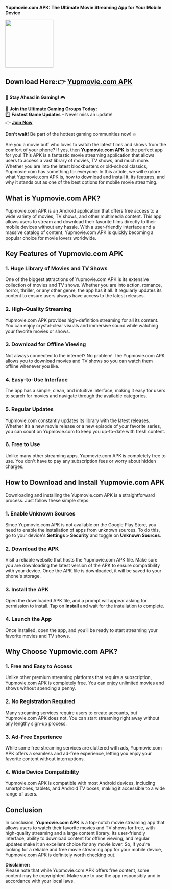 **Yupmovie.com APK: The Ultimate Movie Streaming App for Your Mobile Device**

<img src="https://github.com/user-attachments/assets/957b4ed1-9e1a-47bc-ba7e-df170f8fe2c0" width="150" />

## Download Here:👉 [Yupmovie.com APK](https://apkbros.com/yupmovie-com-apk/) 
🚀 **Stay Ahead in Gaming!** 🎮

📢 **Join the Ultimate Gaming Groups Today:**  
1️⃣ **Fastest Game Updates** – Never miss an update!  
👉 [**Join Now**](https://t.me/apkbros_official)

**Don’t wait!** Be part of the hottest gaming communities now! 🔥

Are you a movie buff who loves to watch the latest films and shows from the comfort of your phone? If yes, then **Yupmovie.com APK** is the perfect app for you! This APK is a fantastic movie streaming application that allows users to access a vast library of movies, TV shows, and much more. Whether you are into the latest blockbusters or old-school classics, Yupmovie.com has something for everyone. In this article, we will explore what Yupmovie.com APK is, how to download and install it, its features, and why it stands out as one of the best options for mobile movie streaming.

## What is Yupmovie.com APK?

Yupmovie.com APK is an Android application that offers free access to a wide variety of movies, TV shows, and other multimedia content. This app allows users to stream and download their favorite films directly to their mobile devices without any hassle. With a user-friendly interface and a massive catalog of content, Yupmovie.com APK is quickly becoming a popular choice for movie lovers worldwide.

## Key Features of Yupmovie.com APK

### 1. Huge Library of Movies and TV Shows  
One of the biggest attractions of Yupmovie.com APK is its extensive collection of movies and TV shows. Whether you are into action, romance, horror, thriller, or any other genre, the app has it all. It regularly updates its content to ensure users always have access to the latest releases.

### 2. High-Quality Streaming  
Yupmovie.com APK provides high-definition streaming for all its content. You can enjoy crystal-clear visuals and immersive sound while watching your favorite movies or shows.

### 3. Download for Offline Viewing  
Not always connected to the internet? No problem! The Yupmovie.com APK allows you to download movies and TV shows so you can watch them offline whenever you like.

### 4. Easy-to-Use Interface  
The app has a simple, clean, and intuitive interface, making it easy for users to search for movies and navigate through the available categories.

### 5. Regular Updates  
Yupmovie.com constantly updates its library with the latest releases. Whether it’s a new movie release or a new episode of your favorite series, you can count on Yupmovie.com to keep you up-to-date with fresh content.

### 6. Free to Use  
Unlike many other streaming apps, Yupmovie.com APK is completely free to use. You don't have to pay any subscription fees or worry about hidden charges.

## How to Download and Install Yupmovie.com APK

Downloading and installing the Yupmovie.com APK is a straightforward process. Just follow these simple steps:

### 1. Enable Unknown Sources  
Since Yupmovie.com APK is not available on the Google Play Store, you need to enable the installation of apps from unknown sources. To do this, go to your device's **Settings > Security** and toggle on **Unknown Sources**.

### 2. Download the APK  
Visit a reliable website that hosts the Yupmovie.com APK file. Make sure you are downloading the latest version of the APK to ensure compatibility with your device. Once the APK file is downloaded, it will be saved to your phone's storage.

### 3. Install the APK  
Open the downloaded APK file, and a prompt will appear asking for permission to install. Tap on **Install** and wait for the installation to complete.

### 4. Launch the App  
Once installed, open the app, and you’ll be ready to start streaming your favorite movies and TV shows.

## Why Choose Yupmovie.com APK?

### 1. Free and Easy to Access  
Unlike other premium streaming platforms that require a subscription, Yupmovie.com APK is completely free. You can enjoy unlimited movies and shows without spending a penny.

### 2. No Registration Required  
Many streaming services require users to create accounts, but Yupmovie.com APK does not. You can start streaming right away without any lengthy sign-up process.

### 3. Ad-Free Experience  
While some free streaming services are cluttered with ads, Yupmovie.com APK offers a seamless and ad-free experience, letting you enjoy your favorite content without interruptions.

### 4. Wide Device Compatibility  
Yupmovie.com APK is compatible with most Android devices, including smartphones, tablets, and Android TV boxes, making it accessible to a wide range of users.

## Conclusion

In conclusion, **Yupmovie.com APK** is a top-notch movie streaming app that allows users to watch their favorite movies and TV shows for free, with high-quality streaming and a large content library. Its user-friendly interface, ability to download content for offline viewing, and regular updates make it an excellent choice for any movie lover. So, if you're looking for a reliable and free movie streaming app for your mobile device, Yupmovie.com APK is definitely worth checking out.

**Disclaimer:**  
Please note that while Yupmovie.com APK offers free content, some content may be copyrighted. Make sure to use the app responsibly and in accordance with your local laws.
